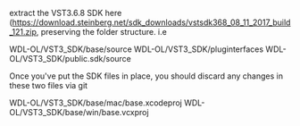 extract the VST3.6.8 SDK here (https://download.steinberg.net/sdk_downloads/vstsdk368_08_11_2017_build_121.zip, preserving the folder structure. i.e

WDL-OL/VST3_SDK/base/source
WDL-OL/VST3_SDK/pluginterfaces
WDL-OL/VST3_SDK/public.sdk/source

Once you've put the SDK files in place, you should discard any changes in these two files via git

WDL-OL/VST3_SDK/base/mac/base.xcodeproj
WDL-OL/VST3_SDK/base/win/base.vcxproj